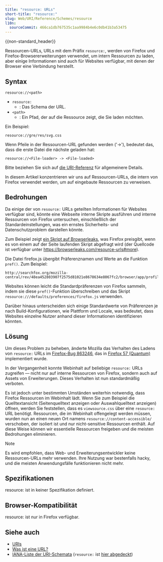 ```yaml
---
title: "resource: URLs"
short-title: "resource:"
slug: Web/URI/Reference/Schemes/resource
l10n:
  sourceCommit: 466ca1db767535c1aa9984b4e6c0db41b3a53475
---
```


{{non-standard_header}}

Ressourcen-URLs, URLs mit dem Präfix `resource:`, werden von Firefox und Firefox-Browsererweiterungen verwendet, um intern Ressourcen zu laden, aber einige Informationen sind auch für Websites verfügbar, mit denen der Browser eine Verbindung herstellt.

## Syntax

```url
resource://<path>
```

- `resource:`
  - : Das Schema der URL.
- `<path>`
  - : Ein Pfad, der auf die Ressource zeigt, die Sie laden möchten.

Ein Beispiel:

```url
resource://gre/res/svg.css
```

Wenn Pfeile in der Ressourcen-URL gefunden werden ('->'), bedeutet das, dass die erste Datei die nächste geladen hat:

```url
resource://<File-loader> -> <File-loaded>
```

Bitte beziehen Sie sich auf [die URI-Referenz](/de/docs/Web/URI) für allgemeinere Details.

In diesem Artikel konzentrieren wir uns auf Ressourcen-URLs, die intern von Firefox verwendet werden, um auf eingebaute Ressourcen zu verweisen.

## Bedrohungen

Da einige der von `resource:` URLs geteilten Informationen für Websites verfügbar sind, könnte eine Webseite interne Skripte ausführen und interne Ressourcen von Firefox untersuchen, einschließlich der Standardeinstellungen, was ein ernstes Sicherheits- und Datenschutzproblem darstellen könnte.

Zum Beispiel zeigt [ein Skript auf Browserleaks](https://browserleaks.com/resource-urls), was Firefox preisgibt, wenn es von einem auf der Seite laufenden Skript abgefragt wird (der Quellcode ist verfügbar unter <https://browserleaks.com/resource-urls#more>).

Die Datei firefox.js übergibt Präferenznamen und Werte an die Funktion `pref()`. Zum Beispiel:

```url
http://searchfox.org/mozilla-central/rev/48ea452803907f2575d81021e8678634e8067fc2/browser/app/profile/firefox.js#575
```

Websites können leicht die Standardpräferenzen von Firefox sammeln, indem sie diese `pref()`-Funktion überschreiben und das Skript `resource:///defaults/preferences/firefox.js` verwenden.

Darüber hinaus unterscheiden sich einige Standardwerte von Präferenzen je nach Build-Konfigurationen, wie Plattform und Locale, was bedeutet, dass Websites einzelne Nutzer anhand dieser Informationen identifizieren könnten.

## Lösung

Um dieses Problem zu beheben, änderte Mozilla das Verhalten des Ladens von `resource:` URLs im [Firefox-Bug 863246](https://bugzil.la/863246), das in [Firefox 57 (Quantum)](/de/docs/Mozilla/Firefox/Releases/57) implementiert wurde.

In der Vergangenheit konnte Webinhalt auf beliebige `resource:` URLs zugreifen — nicht nur auf interne Ressourcen von Firefox, sondern auch auf Assets von Erweiterungen. Dieses Verhalten ist nun standardmäßig verboten.

Es ist jedoch unter bestimmten Umständen weiterhin notwendig, dass Firefox Ressourcen im Webinhalt lädt. Wenn Sie zum Beispiel die Quelltextansicht (Seitenquelltext anzeigen oder Auswahlquelltext anzeigen) öffnen, werden Sie feststellen, dass es `viewsource.css` über eine `resource:` URL benötigt. Ressourcen, die im Webinhalt offengelegt werden müssen, wurden nun an einen neuen Ort namens `resource://content-accessible/` verschoben, der isoliert ist und nur nicht-sensitive Ressourcen enthält. Auf diese Weise können wir essentielle Ressourcen freigeben und die meisten Bedrohungen eliminieren.

> [!NOTE]
> Es wird empfohlen, dass Web- und Erweiterungsentwickler keine Ressourcen-URLs mehr verwenden. Ihre Nutzung war bestenfalls hacky, und die meisten Anwendungsfälle funktionieren nicht mehr.

## Spezifikationen

resource: ist in keiner Spezifikation definiert.

## Browser-Kompatibilität

resource: ist nur in Firefox verfügbar.

## Siehe auch

- [URIs](/de/docs/Web/URI)
- [Was ist eine URL?](/de/docs/Learn_web_development/Howto/Web_mechanics/What_is_a_URL)
- [IANA-Liste der URI-Schemata](https://www.iana.org/assignments/uri-schemes/uri-schemes.xhtml) (`resource:` ist [hier abgedeckt](https://www.iana.org/assignments/uri-schemes/prov/resource))
